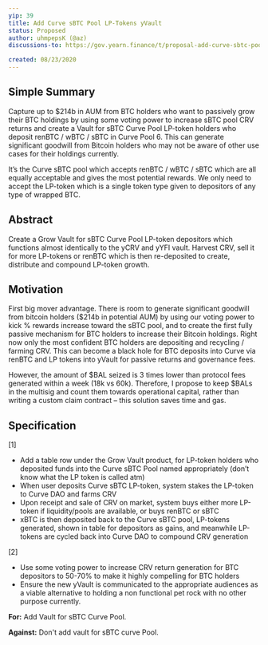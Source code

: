 ```yaml
---
yip: 39
title: Add Curve sBTC Pool LP-Tokens yVault
status: Proposed
author: uhmpepsK (@az)
discussions-to: https://gov.yearn.finance/t/proposal-add-curve-sbtc-pool-lp-tokens-yvault/3251

created: 08/23/2020
---
```


<!--You can leave these HTML comments in your merged SIP and delete the visible duplicate text guides, they will not appear and may be helpful to refer to if you edit it again. This is the suggested template for new SIPs. Note that an SIP number will be assigned by an editor. When opening a pull request to submit your SIP, please use an abbreviated title in the filename, `sip-draft_title_abbrev.md`. The title should be 44 characters or less.-->

## Simple Summary
<!--"If you can't explain it simply, you don't understand it well enough." Simply describe the outcome the proposed changes intends to achieve. This should be non-technical and accessible to a casual community member.-->
Capture up to $214b in AUM from BTC holders who want to passively grow their BTC holdings by using some voting power to increase sBTC pool CRV returns and create a Vault for sBTC Curve Pool LP-token holders who deposit renBTC / wBTC / sBTC in Curve Pool 6. This can generate significant goodwill from Bitcoin holders who may not be aware of other use cases for their holdings currently.

It’s the Curve sBTC pool which accepts renBTC / wBTC / sBTC which are all equally acceptable and gives the most potential rewards.
We only need to accept the LP-token which is a single token type given to depositors of any type of wrapped BTC.

## Abstract
<!--A short (~200 word) description of the proposed change, the abstract should clearly describe the proposed change. This is what *will* be done if the SIP is implemented, not *why* it should be done or *how* it will be done. If the SIP proposes deploying a new contract, write, "we propose to deploy a new contract that will do x".-->
Create a Grow Vault for sBTC Curve Pool LP-token depositors which functions almost identically to the yCRV and yYFI vault. Harvest CRV, sell it for more LP-tokens or renBTC which is then re-deposited to create, distribute and compound LP-token growth.

## Motivation
<!--This is the problem statement. This is the *why* of the SIP. It should clearly explain *why* the current state of the protocol is inadequate.  It is critical that you explain *why* the change is needed, if the SIP proposes changing how something is calculated, you must address *why* the current calculation is innaccurate or wrong. This is not the place to describe how the SIP will address the issue!-->
First big mover advantage. There is room to generate significant goodwill from bitcoin holders ($214b in potential AUM) by using our voting power to kick % rewards increase toward the sBTC pool, and to create the first fully passive mechanism for BTC holders to increase their Bitcoin holdings. Right now only the most confident BTC holders are depositing and recycling / farming CRV. This can become a black hole for BTC deposits into Curve via renBTC and LP tokens into yVault for passive returns and governance fees.

However, the amount of $BAL seized is 3 times lower than protocol fees generated within a week (18k vs 60k). Therefore, I propose to keep $BALs in the multisig and count them towards operational capital, rather than writing a custom claim contract – this solution saves time and gas.

## Specification
<!--The specification should describe the syntax and semantics of any new feature, there are five sections
1. Overview
2. Rationale
3. Technical Specification
4. Test Cases
5. Configurable Values
-->

[1]

* Add a table row under the Grow Vault product, for LP-token holders who deposited funds into the Curve sBTC Pool named appropriately (don’t know what the LP token is called atm)
* When user deposits Curve sBTC LP-token, system stakes the LP-token to Curve DAO and farms CRV
* Upon receipt and sale of CRV on market, system buys either more LP-token if liquidity/pools are available, or buys renBTC or sBTC
* xBTC is then deposited back to the Curve sBTC pool, LP-tokens generated, shown in table for depositors as gains, and meanwhile LP-tokens are cycled back into Curve DAO to compound CRV generation

[2]

* Use some voting power to increase CRV return generation for BTC depositors to 50-70% to make it highly compelling for BTC holders
* Ensure the new yVault is communicated to the appropriate audiences as a viable alternative to holding a non functional pet rock with no other purpose currently.

**For:** Add Vault for sBTC Curve Pool.

**Against:** Don't add vault for sBTC curve Pool.
